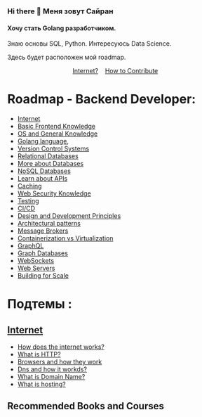 ### Hi there 👋 Меня зовут Сайран


#### Хочу стать Golang разработчиком. 
 Знаю основы SQL, Python.
 Интересуюсь Data Science. 

Здесь будет расположен мой roadmap.


<p align="center">
	<a href="sections/Internet.md">Internet?</a>&nbsp;&nbsp;&nbsp;
  <a href="#how-to-contribute">How to Contribute</a>&nbsp;&nbsp;&nbsp;

  
  
  
  # Roadmap - Backend Developer:
- [Internet](sections/01-Internet.md)
- [Basic Frontend Knowledge](sections/02-BasicFrontendKnowledge.md)
- [OS and General Knowledge](sections/03-OSandGeneralKnowledge.md)
- [Golang language](sections/04-Golanglanguage.md)‚
- [Version Control Systems](sections/05-VersionControlSystems.md)
- [Relational Databases](sections/06-RelationalDatabases.md)
- [More about Databases](sections/07-MoreAboutDatabases.md)
- [NoSQL Databases](sections/08-NoSQLDatabases.md)
- [Learn about APIs](sections/09-LearnAboutAPIs.md)
- [Caching](sections/10-Caching.md)
- [Web Security Knowledge](sections/11-WebSecurityKnowledge.md)
- [Testing](sections/12-Testing.md)
- [CI/CD](sections/13-CICD.md)
- [Design and Development Principles](sections/14-DesignAndDevelopmentPrinciples.md)
- [Architectural patterns](sections/15-ArchitecturalPatterns.md)
- [Message Brokers](sections/16-MessageBrokers.md)
- [Containerization vs Virtualization](sections/17-ContainerizationVsVirtualization.md)
- [GraphQL](sections/18-GraphQL.md)
- [Graph Databases](sections/19-GraphDatabases.md)
- [WebSockets](sections/20-GraphQL.md)
- [Web Servers](sections/21-WebServers.md)
- [Building for Scale](sections/22-BuildingForScale.md)

# Подтемы :
##  [Internet](sections/01-Internet.md)
- [How does the internet works?](sections/01-Internet.md#How_does_the_internet_works)
- [What is HTTP?](sections/01-Internet.md#HTTP)
- [Browsers and how they work](sections/01-Internet.md#Browsers)
- [Dns and how it workds?](sections/01-Internet.md#DNS)
- [What is Domain Name?](sections/01-Internet.md#Domain)
- [What is hosting?](sections/01-Internet.md#Hosting)


## Recommended Books and Courses


